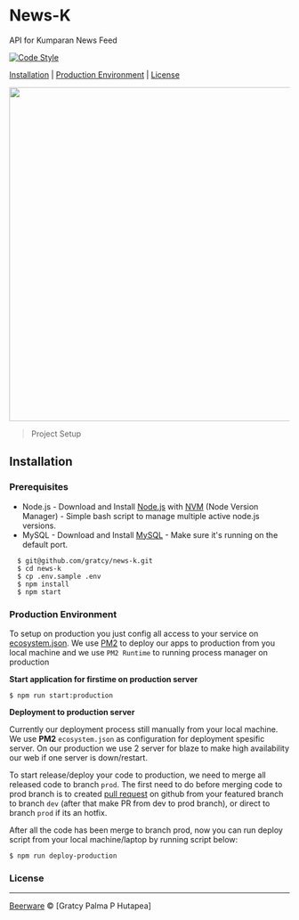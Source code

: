 # News-K
API for Kumparan News Feed

[![Code Style](https://img.shields.io/badge/code%20style-standard-green.svg)](https://github.com/feross/standard)


[Installation](#installation) |
[Production Environment](#production-environment) |
[License](#license)

<p>
  <img src="https://assets-a2.kompasiana.com/items/album/2017/02/10/active-1822476-960-720-589d1bbd9a9373a5048b4569.jpg?t=o&v=760" width="600">
  <blockquote>
  Project Setup
  </blockquote>
</p>


## Installation

### Prerequisites
- Node.js - Download and Install [Node.js](https://nodejs.org/en/) with [NVM](https://github.com/creationix/nvm) (Node Version Manager) - Simple bash script to manage multiple active node.js versions.
- MySQL - Download and Install [MySQL](https://www.mysql.com/downloads/) - Make sure it's running on the default port.

```
  $ git@github.com/gratcy/news-k.git
  $ cd news-k
  $ cp .env.sample .env
  $ npm install
  $ npm start
```

### Production Environment

To setup on production you just config all access to your service on [ecosystem.json](https://github.com/urbanhire/jarvis/blob/dev/ecosystem.json). We use [PM2](https://pm2.io/doc/en/runtime/overview) to deploy our apps to production from you local machine and we use `PM2 Runtime` to running process manager on production

**Start application for firstime on production server**

```
$ npm run start:production

```


**Deployment to production server**

Currently our deployment process still manually from your local machine. We use **PM2** `ecosystem.json` as configuration for deployment spesific server.
On our production we use 2 server for blaze to make high availability our web if one server is down/restart.

To start release/deploy your code to production, we need to merge all released code to branch `prod`. The first need to do before merging code to prod branch is to created [pull request](https://github.com/urbanhire/blaze/pulls) on github from your featured branch to branch `dev` (after that make PR from dev to prod branch), or direct to branch `prod` if its an hotfix.

After all the code has been merge to branch prod, now you can run deploy script from your local machine/laptop by running script below:

```
$ npm run deploy-production

```

### License
----

[Beerware](https://en.wikipedia.org/wiki/Beerware "Beerware") © [Gratcy Palma P Hutapea]